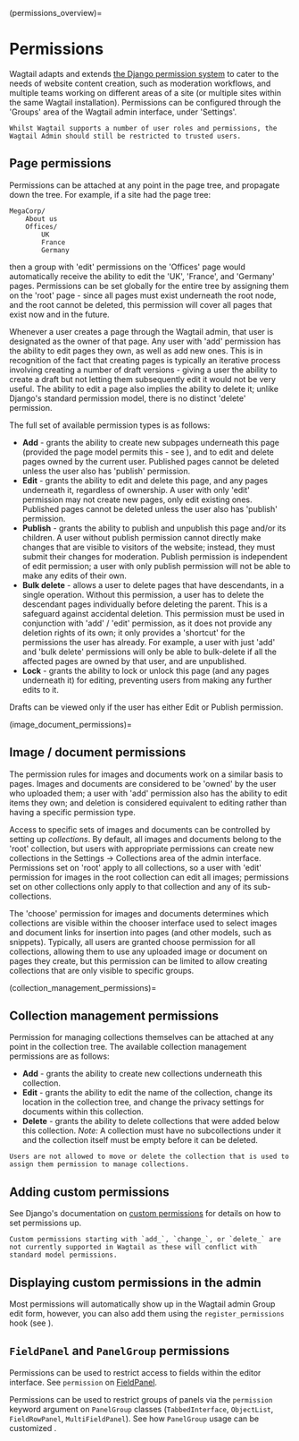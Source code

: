 (permissions_overview)=

# Permissions

Wagtail adapts and extends [the Django permission system](https://docs.djangoproject.com/en/stable/topics/auth/default/#topic-authorization) to cater to the needs of website content creation, such as moderation workflows, and multiple teams working on different areas of a site (or multiple sites within the same Wagtail installation). Permissions can be configured through the 'Groups' area of the Wagtail admin interface, under 'Settings'.

```{note}
Whilst Wagtail supports a number of user roles and permissions, the Wagtail Admin should still be restricted to trusted users.
```

## Page permissions

Permissions can be attached at any point in the page tree, and propagate down the tree. For example, if a site had the page tree:

```
MegaCorp/
    About us
    Offices/
        UK
        France
        Germany
```

then a group with 'edit' permissions on the 'Offices' page would automatically receive the ability to edit the 'UK', 'France', and 'Germany' pages. Permissions can be set globally for the entire tree by assigning them on the 'root' page - since all pages must exist underneath the root node, and the root cannot be deleted, this permission will cover all pages that exist now and in the future.

Whenever a user creates a page through the Wagtail admin, that user is designated as the owner of that page. Any user with 'add' permission has the ability to edit pages they own, as well as add new ones. This is in recognition of the fact that creating pages is typically an iterative process involving creating a number of draft versions - giving a user the ability to create a draft but not letting them subsequently edit it would not be very useful. The ability to edit a page also implies the ability to delete it; unlike Django's standard permission model, there is no distinct 'delete' permission.

The full set of available permission types is as follows:

-   **Add** - grants the ability to create new subpages underneath this page (provided the page model permits this - see [](page_type_business_rules)), and to edit and delete pages owned by the current user. Published pages cannot be deleted unless the user also has 'publish' permission.
-   **Edit** - grants the ability to edit and delete this page, and any pages underneath it, regardless of ownership. A user with only 'edit' permission may not create new pages, only edit existing ones. Published pages cannot be deleted unless the user also has 'publish' permission.
-   **Publish** - grants the ability to publish and unpublish this page and/or its children. A user without publish permission cannot directly make changes that are visible to visitors of the website; instead, they must submit their changes for moderation. Publish permission is independent of edit permission; a user with only publish permission will not be able to make any edits of their own.
-   **Bulk delete** - allows a user to delete pages that have descendants, in a single operation. Without this permission, a user has to delete the descendant pages individually before deleting the parent. This is a safeguard against accidental deletion. This permission must be used in conjunction with 'add' / 'edit' permission, as it does not provide any deletion rights of its own; it only provides a 'shortcut' for the permissions the user has already. For example, a user with just 'add' and 'bulk delete' permissions will only be able to bulk-delete if all the affected pages are owned by that user, and are unpublished.
-   **Lock** - grants the ability to lock or unlock this page (and any pages underneath it) for editing, preventing users from making any further edits to it.

Drafts can be viewed only if the user has either Edit or Publish permission.

(image_document_permissions)=

## Image / document permissions

The permission rules for images and documents work on a similar basis to pages. Images and documents are considered to be 'owned' by the user who uploaded them; a user with 'add' permission also has the ability to edit items they own; and deletion is considered equivalent to editing rather than having a specific permission type.

Access to specific sets of images and documents can be controlled by setting up _collections_. By default, all images and documents belong to the 'root' collection, but users with appropriate permissions can create new collections in the Settings -> Collections area of the admin interface. Permissions set on 'root' apply to all collections, so a user with 'edit' permission for images in the root collection can edit all images; permissions set on other collections only apply to that collection and any of its sub-collections.

The 'choose' permission for images and documents determines which collections are visible within the chooser interface used to select images and document links for insertion into pages (and other models, such as snippets). Typically, all users are granted choose permission for all collections, allowing them to use any uploaded image or document on pages they create, but this permission can be limited to allow creating collections that are only visible to specific groups.

(collection_management_permissions)=

## Collection management permissions

Permission for managing collections themselves can be attached at any point in the collection tree. The available collection management permissions are as follows:

-   **Add** - grants the ability to create new collections underneath this collection.
-   **Edit** - grants the ability to edit the name of the collection, change its location in the collection tree, and change the privacy settings for documents within this collection.
-   **Delete** - grants the ability to delete collections that were added below this collection. _Note:_ A collection must have no subcollections under it and the collection itself must be empty before it can be deleted.

```{note}
Users are not allowed to move or delete the collection that is used to assign them permission to manage collections.
```

## Adding custom permissions

See Django's documentation on [custom permissions](https://docs.djangoproject.com/en/stable/topics/auth/customizing/#custom-permissions) for details on how to set permissions up.

```{note}
Custom permissions starting with `add_`, `change_`, or `delete_` are not currently supported in Wagtail as these will conflict with standard model permissions.
```

## Displaying custom permissions in the admin

Most permissions will automatically show up in the Wagtail admin Group edit form, however, you can also add them using the `register_permissions` hook (see [](register_permissions)).

## `FieldPanel` and `PanelGroup` permissions

Permissions can be used to restrict access to fields within the editor interface. See `permission` on [FieldPanel](field_panel).

Permissions can be used to restrict groups of panels via the `permission` keyword argument on `PanelGroup` classes (`TabbedInterface`, `ObjectList`, `FieldRowPanel`, `MultiFieldPanel`). See how `PanelGroup` usage can be customized [](forms_panels_overview).
